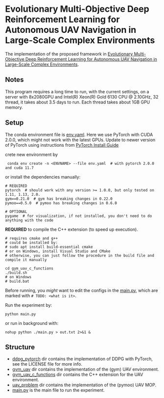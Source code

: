 # Evolutionary Multi-Objective Deep Reinforcement Learning for Autonomous UAV Navigation in Large-Scale Complex Environments

The implementation of the proposed framework in [Evolutionary Multi-Objective Deep Reinforcement Learning for Autonomous UAV Navigation in Large-Scale Complex Environments](https://dl.acm.org/doi/abs/10.1145/3583131.3590446).

## Notes
This program requires a long time to run, with the current settings,
on a server with 8x2080GPU and Intel(R) Xeon(R) Gold 6130 CPU @ 2.10GHz, 32 thread,
it takes about 3.5 days to run. Each thread takes about 1GB GPU memory.

## Setup

The conda environment file is [env.yaml](./env.yaml).
Here we use PyTorch with CUDA 2.0.0, which might not work with the latest GPUs.
Update to newer version of PyTorch using instructions from [PyTorch Install Guide](https://pytorch.org/get-started/locally/)

crete new environment by 

```shell
 conda env create -n <ENVNAME> --file env.yaml  # with pytorch 2.0.0 and cuda 11.7
```

or install the dependencies manually:

```
# REQUIRED
pytorch  # should work with any version >= 1.0.0, but only tested on 1.11, 1.13, 2.0.
gym==0.21.0  # gym has breaking changes in 0.22.0
pymoo==0.5.0  # pymoo has breaking changes in 0.6.0

# OPTIONAL
pygame  # for visualization, if not installed, you don't need to do anything with the code
```

**REQUIRED** to compile the C++ extension (to speed up execution).

```shell
# requires cmake and g++
# could be installed by:
# sudo apt install build-essential cmake
# or on Windows, install Visual Studio and CMake
# otherwise, you can just follow the procedure in the build file and compile it manually

cd gym_uav_c_functions
./build.sh
# on Windows
# build.bat
```

Before running, you *might* want to edit the configs in the [main.py](./main.py),
which are marked with `# TODO: <what is it>`.

Run the experiment by:

```shell
python main.py
```

or run in background with:

```shell
nohup python ./main.py > out.txt 2>&1 &
```

## Structure
* [ddpg_pytorch](./ddpg_pytorch) dir contains the implementation of DDPG with PyTorch, see the LICENSE file for more info.
* [gym_uav](./gym_uav) dir contains the implementation of the (gym) UAV environment.
* [gym_uav_c_functions](./gym_uav_c_functions) dir contains the C++ extension for the UAV environment.
* [uav_problem](./uav_problem) dir contains the implementation of the (pymoo) UAV MOP.
* [main.py](./main.py) is the main file to run the experiment.
